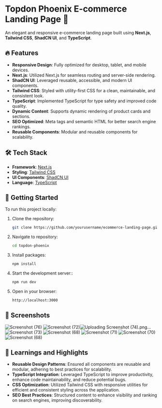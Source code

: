 # Topdon Phoenix E-commerce Landing Page 🚀

An elegant and responsive e-commerce landing page built using **Next.js**, **Tailwind CSS**, **ShadCN UI**, and **TypeScript**.

## 🔥 Features

- **Responsive Design**: Fully optimized for desktop, tablet, and mobile devices.
- **Next.js**: Utilized Next.js for seamless routing and server-side rendering.
- **ShadCN UI**: Leveraged reusable, accessible, and modern UI components.
- **Tailwind CSS**: Styled with utility-first CSS for a clean, maintainable, and consistent look.
- **TypeScript**: Implemented TypeScript for type safety and improved code quality.
- **Dynamic Content**: Supports dynamic rendering of product cards and sections.
- **SEO Optimized**: Meta tags and semantic HTML for better search engine rankings.
- **Reusable Components**: Modular and reusable components for scalability.


## 🛠️ Tech Stack

- **Framework**: [Next.js](https://nextjs.org/)
- **Styling**: [Tailwind CSS](https://tailwindcss.com/)
- **UI Components**: [ShadCN UI](https://ui.shadcn.dev/)
- **Language**: [TypeScript](https://www.typescriptlang.org/)

## 🚀 Getting Started

To run this project locally:

1. Clone the repository:
   ```bash
   git clone https://github.com/yourusername/ecommerce-landing-page.git

2. Navigate to repository:
   ```bash
   cd topdon-phoenix

3. Install packages:
   ```bash
   npm install
2. Start the development server::
   ```bash
   npm run dev
2. Open in your browser:
   ```bash
   http://localhost:3000
   
 ## 📸 Screenshots
![Screenshot (76)](https://github.com/user-attachments/assets/8e839e11-9eb3-42dc-a2e5-40ed8e12100d)
![Screenshot (72)](https://github.com/user-attachments/assets/a2d9b233-cc13-40f4-a4fa-164690e70396)![Uploading Screenshot (74).png…]()
![Screenshot (73)](https://github.com/user-attachments/assets/b592ff45-74df-44d5-a376-ca1c49b22492)
![Screenshot (68)](https://github.com/user-attachments/assets/490879cc-87d6-42db-8341-c03fbad12f5e)
![Screenshot (71)](https://github.com/user-attachments/assets/f8546f84-df8b-402c-a8bd-c9436959c1e2)
![Screenshot (70)](https://github.com/user-attachments/assets/10de90d4-b155-4bed-8d44-0c88da535ee9)
![Screenshot (68)](https://github.com/user-attachments/assets/7a0f1c1b-5fb0-4745-ad5f-31c4cbe22b66)

## 📄 Learnings and Highlights

- **Reusable Design Patterns**: Ensured all components are reusable and modular, adhering to best practices for scalability.
- **TypeScript Integration**: Leveraged TypeScript to improve productivity, enhance code maintainability, and reduce potential bugs.
- **CSS Optimization**: Utilized Tailwind CSS with responsive utilities for efficient and consistent styling across the application.
- **SEO Best Practices**: Structured content to enhance visibility and ranking on search engines, improving discoverability.

